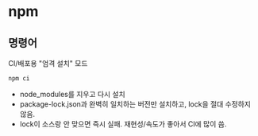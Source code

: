 # npm

## 명령어
CI/배포용 "엄격 설치" 모드
```shell
npm ci
```
- node_modules를 지우고 다시 설치
- package-lock.json과 완벽히 일치하는 버전만 설치하고, lock을 절대 수정하지 않음.
- lock이 소스랑 안 맞으면 즉시 실패. 재현성/속도가 좋아서 CI에 많이 씀.